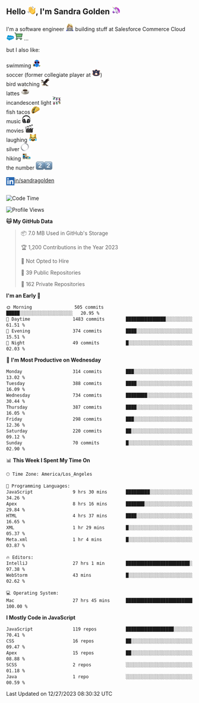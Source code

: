 ## Hello <img src="./static/emoji/wave.png" width="22" />, I'm Sandra Golden <img src="./static/emoji/unicorn-face.png" width="22" />

I'm a software engineer <img src="./static/emoji/female-technologist.png" width="22" /> building stuff at Salesforce Commerce Cloud <img src="./static/emoji/salesforce.png" width="22" /><img src="./static/emoji/commerce-cloud.png" width="22" />&nbsp;...

but I also like:<br/><br/>
swimming <img alt="swimming" src="./static/emoji/keep-swimming.png" width="22" /><br/>
soccer  (former collegiate player at <img src="./static/emoji/auburn.png" width="22" />)<br/>
bird watching <img src="./static/emoji/eagle.png" width="22" /><br/>
lattes <img src="./static/emoji/coffee.png" width="22" /><br/>
incandescent light <img src="./static/emoji/lights.png" width="22" /><br/>
fish tacos <img src="./static/emoji/taco.png" width="22" /><br/>
music <img src="./static/emoji/headphones.png" width="22" /><br/>
movies <img src="./static/emoji/movie-clapper.png" width="22" /><br/>
laughing <img src="./static/emoji/joy-cat.png" width="22" /><br/>
silver <img src="./static/emoji/silver-hoop.png" width="22" /><br/>
hiking <img src="./static/emoji/hiker.png" width="22" /><br/>
the number <img src="./static/emoji/two.png" width="22" /><img src="./static/emoji/two.png" width="22" />
<br/><br/>
<img align="left" alt="Sandra Golden | LinkedIn" width="22px" src="./static/emoji/linkedin.png" /> <a href="https://www.linkedin.com/in/sandragolden/">in/sandragolden</a>
<br/><br/>
<!--START_SECTION:waka-->
![Code Time](http://img.shields.io/badge/Code%20Time-87%20hrs%2032%20mins-blue)

![Profile Views](http://img.shields.io/badge/Profile%20Views-4-blue)

**🐱 My GitHub Data** 

> 📦 7.0 MB Used in GitHub's Storage 
 > 
> 🏆 1,200 Contributions in the Year 2023
 > 
> 🚫 Not Opted to Hire
 > 
> 📜 39 Public Repositories 
 > 
> 🔑 162 Private Repositories 
 > 
**I'm an Early 🐤** 

```text
🌞 Morning                505 commits         █████░░░░░░░░░░░░░░░░░░░░   20.95 % 
🌆 Daytime                1483 commits        ███████████████░░░░░░░░░░   61.51 % 
🌃 Evening                374 commits         ████░░░░░░░░░░░░░░░░░░░░░   15.51 % 
🌙 Night                  49 commits          █░░░░░░░░░░░░░░░░░░░░░░░░   02.03 % 
```
📅 **I'm Most Productive on Wednesday** 

```text
Monday                   314 commits         ███░░░░░░░░░░░░░░░░░░░░░░   13.02 % 
Tuesday                  388 commits         ████░░░░░░░░░░░░░░░░░░░░░   16.09 % 
Wednesday                734 commits         ████████░░░░░░░░░░░░░░░░░   30.44 % 
Thursday                 387 commits         ████░░░░░░░░░░░░░░░░░░░░░   16.05 % 
Friday                   298 commits         ███░░░░░░░░░░░░░░░░░░░░░░   12.36 % 
Saturday                 220 commits         ██░░░░░░░░░░░░░░░░░░░░░░░   09.12 % 
Sunday                   70 commits          █░░░░░░░░░░░░░░░░░░░░░░░░   02.90 % 
```


📊 **This Week I Spent My Time On** 

```text
🕑︎ Time Zone: America/Los_Angeles

💬 Programming Languages: 
JavaScript               9 hrs 30 mins       █████████░░░░░░░░░░░░░░░░   34.26 % 
Apex                     8 hrs 16 mins       ███████░░░░░░░░░░░░░░░░░░   29.84 % 
HTML                     4 hrs 37 mins       ████░░░░░░░░░░░░░░░░░░░░░   16.65 % 
XML                      1 hr 29 mins        █░░░░░░░░░░░░░░░░░░░░░░░░   05.37 % 
Meta.xml                 1 hr 4 mins         █░░░░░░░░░░░░░░░░░░░░░░░░   03.87 % 

🔥 Editors: 
IntelliJ                 27 hrs 1 min        ████████████████████████░   97.38 % 
WebStorm                 43 mins             █░░░░░░░░░░░░░░░░░░░░░░░░   02.62 % 

💻 Operating System: 
Mac                      27 hrs 45 mins      █████████████████████████   100.00 % 
```

**I Mostly Code in JavaScript** 

```text
JavaScript               119 repos           ██████████████████░░░░░░░   70.41 % 
CSS                      16 repos            ██░░░░░░░░░░░░░░░░░░░░░░░   09.47 % 
Apex                     15 repos            ██░░░░░░░░░░░░░░░░░░░░░░░   08.88 % 
SCSS                     2 repos             ░░░░░░░░░░░░░░░░░░░░░░░░░   01.18 % 
Java                     1 repo              ░░░░░░░░░░░░░░░░░░░░░░░░░   00.59 % 
```




 Last Updated on 12/27/2023 08:30:32 UTC
<!--END_SECTION:waka-->
